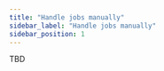 ```yaml
---
title: "Handle jobs manually"
sidebar_label: "Handle jobs manually"
sidebar_position: 1
---
```


TBD
